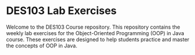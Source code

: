 # DES103 Lab Exercises
Welcome to the DES103 Course repository. This repository contains the weekly lab exercises for the Object-Oriented Programming (OOP) in Java course. These exercises are designed to help students practice and master the concepts of OOP in Java.
